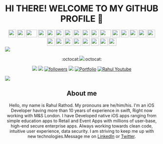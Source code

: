 
<h1 align="center">HI THERE! WELCOME TO MY GITHUB PROFILE 👋</h1>
<div align="center">
    <img src="https://cultofthepartyparrot.com/parrots/hd/githubparrot.gif" width="25" height="25"/>
    <img src="https://cultofthepartyparrot.com/flags/hd/iranparrot.gif" width="25" height="25"/>
    <img src="https://cultofthepartyparrot.com/parrots/asyncparrot.gif" width="36" height="25"/>
    <img src="https://cultofthepartyparrot.com/parrots/exceptionallyfastparrot.gif" width="25" height="25"/>
    <img src="https://cultofthepartyparrot.com/parrots/hd/60fpsparrot.gif" width="25" height="25"/>
    <img src="https://cultofthepartyparrot.com/parrots/hd/jumpingparrot.gif" width="25" height="25"/>
    <img src="https://cultofthepartyparrot.com/parrots/hd/opensourceparrot.gif" width="25" height="25"/>
    <img src="https://cultofthepartyparrot.com/parrots/hd/dealwithitnowparrot.gif" width="25" height="25"/>
    <img src="https://cultofthepartyparrot.com/parrots/hd/hypnoparrotlight.gif" width="25" height="25"/>
    <img src="https://cultofthepartyparrot.com/parrots/databaseparrot.gif" width="25" height="25"/>
    <img src="https://cultofthepartyparrot.com/parrots/fixparrot.gif" width="36" height="25"/>
    <img src="https://cultofthepartyparrot.com/parrots/hd/laptop_parrot.gif" width="25" height="25"/>
    <img src="https://cultofthepartyparrot.com/parrots/hd/spinningparrot.gif" width="25" height="25"/>
    <img src="https://cultofthepartyparrot.com/parrots/hd/levitationparrot.gif" width="25" height="25"/>
    <img src="https://cultofthepartyparrot.com/parrots/hd/meldparrot.gif" width="25" height="25"/>
    <img src="https://cultofthepartyparrot.com/parrots/slomoparrot.gif" width="25" height="25"/>
    <img src="https://cultofthepartyparrot.com/parrots/hd/moonwalkingparrot.gif" width="25" height="25"/>
    <img src="https://cultofthepartyparrot.com/parrots/hd/stableparrot.gif" width="25" height="25"/>
    <img src="https://cultofthepartyparrot.com/parrots/hd/scienceparrot.gif" width="25" height="25"/>
    <img src="https://cultofthepartyparrot.com/parrots/hd/pirateparrot.gif" width="25" height="25"/>
    <img src="https://cultofthepartyparrot.com/parrots/hd/footballparrot.gif" width="25" height="25"/>
    <img src="https://cultofthepartyparrot.com/parrots/hd/illuminatiparrot.gif" width="25" height="25"/>
    <img src="https://cultofthepartyparrot.com/parrots/hd/hypnoparrotdark.gif" width="25" height="25"/>
    <img src="https://cultofthepartyparrot.com/parrots/hd/mustacheparrot.gif" width="25" height="25"/>
</div>
<img align="center" src="https://github.com/rahulmns/rahulmns/blob/main/header.png">

<p align="center">
:octocat:<a href="https://github.com/rahulmns"><img src="https://img.shields.io/badge/-Always%20working%20on%20side%20projects-blue?style=for-the-badge&logo=github"></a>:octocat:
</p>

<!-- <p align="center">
  <img src="https://readme-typing-svg.herokuapp.com/?lines=SwiftUI;Combine;Swift;Core+Data;Objective+C"></a>
</p>
 -->
 
<p align="center">
<a href="https://www.facebook.com/rathodrc/"><img src="https://img.shields.io/badge/Facebook-1877F2?style=for-the-badge&logo=facebook&logoColor=white"></a>
<a href="https://www.instagram.com/raaulc/"><img src="https://img.shields.io/badge/instagram-%23E4405F.svg?&style=for-the-badge&logo=instagram&logoColor=white"></a>
<a href="https://twitter.com/rahul_code"><img alt="followers" title="Follow me on Twitter" src="https://img.shields.io/badge/Twitter-1DA1F2?style=for-the-badge&logo=twitter&logoColor=white"/></a>
<a href="https://www.linkedin.com/in/raaulc/"><img src="https://img.shields.io/badge/linkedin-%230077B5.svg?&style=for-the-badge&logo=linkedin&logoColor=white"></a>
<a href="https://rathodrc.github.io/"><img alt="Portfolio" title="Portfolio" src="https://img.shields.io/badge/-Portfolio-000000?style=for-the-badge&logo=koding&logoColor=white"/></a>
<a href="https://www.youtube.com/channel/UCxee2PNmbS78XhOuhpp0dAQ"><img alt="Rahul Youtube" src="https://img.shields.io/badge/YouTube-FF0000?style=for-the-badge&logo=youtube&logoColor=white"></a>
</p>

<!--Trap--:)-->
<a href="https://github.com/404"><img src="https://user-images.githubusercontent.com/73097560/115834477-dbab4500-a447-11eb-908a-139a6edaec5c.gif"></a>

<h2 align="center">About me</h2>
<p align="center">
    Hello, my name is Rahul Rathod. My pronouns are he/him/his. I'm an iOS Developer having more than 10 years of experience in swift, Right now working with M&S London. I have Developed native iOS apps ranging from simple education apps to Retail and Event Apps with millions of user-base, high-end secure enterprise apps. Always working towards clean code, intuitive user experience, data security. I am striving to keep me up with new technologies.Message me on <a href="https://www.linkedin.com/in/raaulc/">LinkedIn</a> or <a href="https://twitter.com/rahul_code">Twitter</a>. 
</p>

<!-- <hr />

<h2 align="center">Current Role</h2>
<table>
  <tr>
    <th align="center"><a href="https://githubcampus.expert/vinzvinci/"><img src="https://img.shields.io/badge/-iOS%20Developer%20at%20M%26S-blue?style=for-the-badge&logo=apple" width="350px" height="30px"></a></th>
  </tr>
  <table>
  <tr>
    <td align="center">Development keeps me motivated always and making me happy.</td>
  </tr>
  </table>
</table>

<hr /> -->
